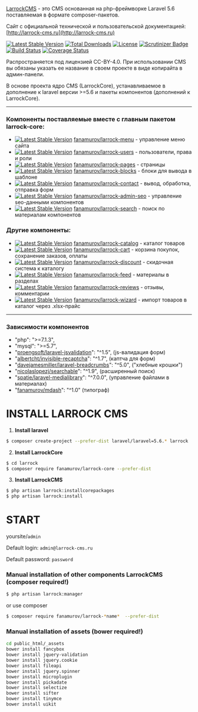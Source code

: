[LarrockCMS](https://github.com/Fanamurov/larrock-core) - это CMS основанная на php-фреймворке Laravel 5.6 поставляемая в формате composer-пакетов.

Сайт с официальной технической и пользовательской документацией: [http://larrock-cms.ru](http://larrock-cms.ru)

[![Latest Stable Version](https://poser.pugx.org/fanamurov/larrock-core/v/stable)](https://packagist.org/packages/fanamurov/larrock-core) [![Total Downloads](https://poser.pugx.org/fanamurov/larrock-core/downloads)](https://packagist.org/packages/fanamurov/larrock-core) [![License](https://poser.pugx.org/fanamurov/larrock-core/license)](https://packagist.org/packages/fanamurov/larrock-core) [![Scrutinizer Badge](https://scrutinizer-ci.com/g/Fanamurov/larrock-core/badges/quality-score.png?b=master)](https://scrutinizer-ci.com/g/Fanamurov/larrock-core/?branch=master) [![Build Status](https://travis-ci.org/Fanamurov/larrock-core.svg?branch=master)](https://travis-ci.org/Fanamurov/larrock-core) [![Coverage Status](https://coveralls.io/repos/github/Fanamurov/larrock-core/badge.svg?branch=master)](https://coveralls.io/github/Fanamurov/larrock-core?branch=master)


Распространяется под лицензией CC-BY-4.0. При использовании CMS вы обязаны указать ее название в своем проекте в виде копирайта в админ-панели.

В основе проекта ядро CMS (LarrockCore), устанавливаемое в дополнение к laravel версии >=5.6 и пакеты компонентов (дополнений к LarrockCore).

***

### Компоненты поставляемые вместе с главным пакетом larrock-core:

* [![Latest Stable Version](https://poser.pugx.org/fanamurov/larrock-menu/v/stable)](https://packagist.org/packages/fanamurov/larrock-menu) [fanamurov/larrock-menu](https://github.com/Fanamurov/larrock-menu) - управление меню сайта
* [![Latest Stable Version](https://poser.pugx.org/fanamurov/larrock-users/v/stable)](https://packagist.org/packages/fanamurov/larrock-users) [fanamurov/larrock-users](https://github.com/Fanamurov/larrock-users) - пользователи, права и роли
* [![Latest Stable Version](https://poser.pugx.org/fanamurov/larrock-pages/v/stable)](https://packagist.org/packages/fanamurov/larrock-pages) [fanamurov/larrock-pages](https://github.com/Fanamurov/larrock-pages) - страницы
* [![Latest Stable Version](https://poser.pugx.org/fanamurov/larrock-blocks/v/stable)](https://packagist.org/packages/fanamurov/larrock-blocks) [fanamurov/larrock-blocks](https://github.com/Fanamurov/larrock-blocks) - блоки для вывода в шаблоне
* [![Latest Stable Version](https://poser.pugx.org/fanamurov/larrock-contact/v/stable)](https://packagist.org/packages/fanamurov/larrock-contact) [fanamurov/larrock-contact](https://github.com/Fanamurov/larrock-contact) - вывод, обработка, отправка форм
* [![Latest Stable Version](https://poser.pugx.org/fanamurov/larrock-admin-seo/v/stable)](https://packagist.org/packages/fanamurov/larrock-admin-seo) [fanamurov/larrock-admin-seo](https://github.com/Fanamurov/larrock-admin-seo) - управление seo-данными компонентов
* [![Latest Stable Version](https://poser.pugx.org/fanamurov/larrock-search/v/stable)](https://packagist.org/packages/fanamurov/larrock-search) [fanamurov/larrock-search](https://github.com/Fanamurov/larrock-search) - поиск по материалам компонентов

### Другие компоненты:

* [![Latest Stable Version](https://poser.pugx.org/fanamurov/larrock-catalog/v/stable)](https://packagist.org/packages/fanamurov/larrock-catalog) [fanamurov/larrock-catalog](https://github.com/Fanamurov/larrock-catalog) - каталог товаров
* [![Latest Stable Version](https://poser.pugx.org/fanamurov/larrock-cart/v/stable)](https://packagist.org/packages/fanamurov/larrock-cart) [fanamurov/larrock-cart](https://github.com/Fanamurov/larrock-cart) - корзина покупок, сохранение заказов, оплаты
* [![Latest Stable Version](https://poser.pugx.org/fanamurov/larrock-discount/v/stable)](https://packagist.org/packages/fanamurov/larrock-discount) [fanamurov/larrock-discount](https://github.com/Fanamurov/larrock-discount) - скидочная система к каталогу
* [![Latest Stable Version](https://poser.pugx.org/fanamurov/larrock-feed/v/stable)](https://packagist.org/packages/fanamurov/larrock-feed) [fanamurov/larrock-feed](https://github.com/Fanamurov/larrock-feed) - материалы в разделах
* [![Latest Stable Version](https://poser.pugx.org/fanamurov/larrock-reviews/v/stable)](https://packagist.org/packages/fanamurov/larrock-reviews) [fanamurov/larrock-reviews](https://github.com/Fanamurov/larrock-reviews) - отзывы, комментарии
* [![Latest Stable Version](https://poser.pugx.org/fanamurov/larrock-wizard/v/stable)](https://packagist.org/packages/fanamurov/larrock-wizard) [fanamurov/larrock-wizard](https://github.com/Fanamurov/larrock-wizard) - импорт товаров в каталог через .xlsx-прайс


***

### Зависимости компонентов
- "php": ">=7.1.3",
- "mysql": ">=5.7",
- "[proengsoft/laravel-jsvalidation](https://github.com/proengsoft/laravel-jsvalidation)": "^1.5", (js-валидация форм)
- "[albertcht/invisible-recaptcha](https://github.com/albertcht/invisible-recaptcha)": "^1.7", (каптча для форм)
- "[davejamesmiller/laravel-breadcrumbs](https://github.com/davejamesmiller/laravel-breadcrumbs)": "^5.0", ("хлебные крошки")
- "[nicolaslopezj/searchable](https://github.com/nicolaslopezj/searchable)": "^1.9", (расширенный поиск)
- "[spatie/laravel-medialibrary](https://github.com/spatie/laravel-medialibrary)": "^7.0.0", (управление файлами в материалах)
- "[fanamurov/mdash](https://github.com/fanamurov/mdash)": "^1.0" (типограф)



# INSTALL LARROCK CMS

1. **Install laravel**
  ```sh
  $ composer create-project --prefer-dist laravel/laravel=5.6.* larrock
  ```

2. **Install LarrockСore**
  ```sh
  $ cd larrock
  $ composer require fanamurov/larrock-core --prefer-dist
  ```

3. **Install LarrockCMS**
  ```sh
  $ php artisan larrock:installcorepackages
  $ php artisan larrock:install
  ```
  
# START
yoursite/```admin```

Default login: ```admin@larrock-cms.ru```

Default password: ```password```


### Manual installation of other components LarrockCMS (composer required!)
  ```sh
  $ php artisan larrock:manager
  ```
  or use composer
  ```sh
  $ composer require fanamurov/larrock-*name*  --prefer-dist
  ```
  
### Manual installation of assets (bower required!)
```sh
cd public_html/_assets
bower install fancybox
bower install jquery-validation
bower install jquery.cookie
bower install fileapi
bower install jquery.spinner
bower install microplugin
bower install pickadate
bower install selectize
bower install sifter
bower install tinymce
bower install uikit
```
